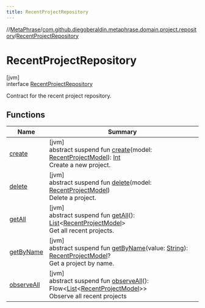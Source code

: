 ```yaml
---
title: RecentProjectRepository
---
```

//[MetaPhrase](../../../index.html)/[com.github.diegoberaldin.metaphrase.domain.project.repository](../index.html)/[RecentProjectRepository](index.html)



# RecentProjectRepository



[jvm]\
interface [RecentProjectRepository](index.html)

Contract for the recent project repository.



## Functions


| Name | Summary |
|---|---|
| [create](create.html) | [jvm]<br>abstract suspend fun [create](create.html)(model: [RecentProjectModel](../../com.github.diegoberaldin.metaphrase.domain.project.data/-recent-project-model/index.html)): [Int](https://kotlinlang.org/api/latest/jvm/stdlib/kotlin/-int/index.html)<br>Create a new project. |
| [delete](delete.html) | [jvm]<br>abstract suspend fun [delete](delete.html)(model: [RecentProjectModel](../../com.github.diegoberaldin.metaphrase.domain.project.data/-recent-project-model/index.html))<br>Delete a project. |
| [getAll](get-all.html) | [jvm]<br>abstract suspend fun [getAll](get-all.html)(): [List](https://kotlinlang.org/api/latest/jvm/stdlib/kotlin.collections/-list/index.html)&lt;[RecentProjectModel](../../com.github.diegoberaldin.metaphrase.domain.project.data/-recent-project-model/index.html)&gt;<br>Get all recent projects. |
| [getByName](get-by-name.html) | [jvm]<br>abstract suspend fun [getByName](get-by-name.html)(value: [String](https://kotlinlang.org/api/latest/jvm/stdlib/kotlin/-string/index.html)): [RecentProjectModel](../../com.github.diegoberaldin.metaphrase.domain.project.data/-recent-project-model/index.html)?<br>Get a project by name. |
| [observeAll](observe-all.html) | [jvm]<br>abstract suspend fun [observeAll](observe-all.html)(): Flow&lt;[List](https://kotlinlang.org/api/latest/jvm/stdlib/kotlin.collections/-list/index.html)&lt;[RecentProjectModel](../../com.github.diegoberaldin.metaphrase.domain.project.data/-recent-project-model/index.html)&gt;&gt;<br>Observe all recent projects |

